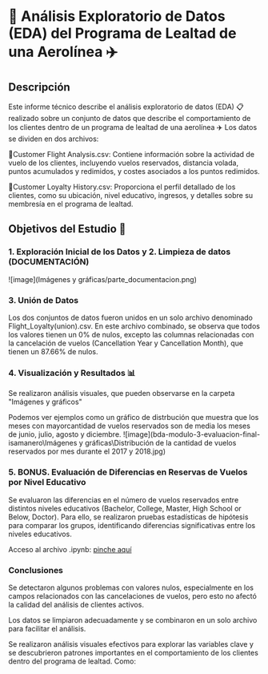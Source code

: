 # 🔎 Análisis Exploratorio de Datos (EDA) del Programa de Lealtad de una Aerolínea ✈️
## Descripción
Este informe técnico describe el análisis exploratorio de datos (EDA) 📋 realizado sobre un conjunto de datos que describe el comportamiento de los clientes dentro de un programa de lealtad de una aerolínea ✈️ Los datos se dividen en dos archivos:

📄Customer Flight Analysis.csv: Contiene información sobre la actividad de vuelo de los clientes, incluyendo vuelos reservados, distancia volada, puntos acumulados y redimidos, y costes asociados a los puntos redimidos.

📄Customer Loyalty History.csv: Proporciona el perfil detallado de los clientes, como su ubicación, nivel educativo, ingresos, y detalles sobre su membresía en el programa de lealtad.

## Objetivos del Estudio 📝

### 1. Exploración Inicial de los Datos y 2. Limpieza de datos (DOCUMENTACIÓN)
![image](Imágenes y gráficas/parte_documentacion.png)

### 3. Unión de Datos
Los dos conjuntos de datos fueron unidos en un solo archivo denominado Flight_Loyalty(union).csv.
En este archivo combinado, se observa que todos los valores tienen un 0% de nulos, excepto las columnas relacionadas con la cancelación de vuelos (Cancellation Year y Cancellation Month), que tienen un 87.66% de nulos.

### 4. Visualización y Resultados 📊
Se realizaron análisis visuales, que pueden observarse en la carpeta "Imágenes y gráficos"

Podemos ver ejemplos como un gráfico de distrbución que muestra que los meses con mayorcantidad de vuelos reservados son de media los meses de junio, julio, agosto y diciembre.
![image](bda-modulo-3-evaluacion-final-isamanero\Imágenes y gráficas\Distribución de la cantidad de vuelos reservados por mes durante el 2017 y 2018.jpg)

### 5. BONUS. Evaluación de Diferencias en Reservas de Vuelos por Nivel Educativo
Se evaluaron las diferencias en el número de vuelos reservados entre distintos niveles educativos (Bachelor, College, Master, High School or Below, Doctor). Para ello, se realizaron pruebas estadísticas de hipótesis para comparar los grupos, identificando diferencias significativas entre los niveles educativos.

Acceso al archivo .ipynb: [pinche aquí](https://github.com/Adalab/bda-modulo-3-evaluacion-final-isamanero/blob/main/EDA.ipynb)

### Conclusiones
Se detectaron algunos problemas con valores nulos, especialmente en los campos relacionados con las cancelaciones de vuelos, pero esto no afectó la calidad del análisis de clientes activos.

Los datos se limpiaron adecuadamente y se combinaron en un solo archivo para facilitar el análisis.

Se realizaron análisis visuales efectivos para explorar las variables clave y se descubrieron patrones importantes en el comportamiento de los clientes dentro del programa de lealtad. Como: 



